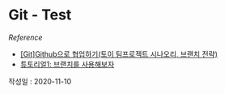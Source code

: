 

# Git - Test

  
*Reference*
- [[Git]Github으로 협업하기(토이 팀프로젝트 시나오리, 브랜치 전략)](https://victorydntmd.tistory.com/91)
- [튜토리얼1: 브랜치를 사용해보자](https://backlog.com/git-tutorial/kr/stepup/stepup2_1.html)


작성일 : 2020-11-10